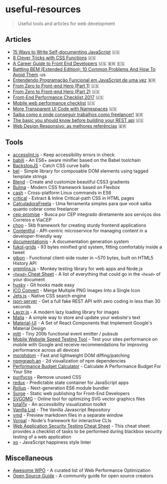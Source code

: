 # useful-resources
> Useful tools and articles for web development

## Articles
- [15 Ways to Write Self-documenting JavaScript](https://www.sitepoint.com/self-documenting-javascript/) :us:
- [8 Clever Tricks with CSS Functions](https://www.sitepoint.com/8-clever-tricks-with-css-functions/) :us:
- [A Career Guide to Front End Developers](https://github.com/woliveiras/front-end-career) :us: 🇧🇷 :es:
- [Battling BEM (Extended Edition): 10 Common Problems And How To Avoid Them](https://www.smashingmagazine.com/2016/06/battling-bem-extended-edition-common-problems-and-how-to-avoid-them/) :us
- [Entendendo Programação Funcional em JavaScript de uma vez](https://medium.com/tableless/entendendo-programa%C3%A7%C3%A3o-funcional-em-javascript-de-uma-vez-c676489be08b#.ayiti13mc) 🇧🇷
- [From Zero to Front-end Hero (Part 1)](https://medium.freecodecamp.com/from-zero-to-front-end-hero-part-1-7d4f7f0bff02#.wpz6c4u7q) :us:
- [From Zero to Front-end Hero (Part 2)](https://medium.freecodecamp.com/from-zero-to-front-end-hero-part-2-adfa4824da9b#.wuahum3o6) :us:
- [Front-End Performance Checklist 2017](https://www.smashingmagazine.com/2016/12/front-end-performance-checklist-2017-pdf-pages/) :us:
- [Mobile web performance checklist](https://www.oreilly.com/ideas/mobile-web-performance-checklist) :us:
- [More Transparent UI Code with Namespaces](https://csswizardry.com/2015/03/more-transparent-ui-code-with-namespaces/) :us:
- [Saiba como e onde conseguir trabalhos como freelancer!](http://blog.alura.com.br/saiba-como-e-onde-conseguir-trabalhos-como-freelancer/) 🇧🇷
- [The basic you should know before building your REST api](http://www.thedevpiece.com/the-basic-you-should-know-before-building-your-rest-api/) :us:
- [Web Design Responsivo: as melhores referências](http://sergiolopes.org/diretorio-design-responsivo/) 🇧🇷 

## Tools
- [accesslint.js](https://github.com/accesslint/accesslint.js) - Keep accessibility errors in check
- [babili](https://github.com/babel/babili) - An ES6+ aware minifier based on the Babel toolchain
- [BackstopJS](https://github.com/garris/BackstopJS) - Catch CSS curve balls
- [bel](https://github.com/shama/bel) - Simple library for composable DOM elements using tagged template strings
- [Blend](http://www.colinkeany.com/blend/) - Create and customize beautiful CSS3 gradients
- [Bulma](https://github.com/jgthms/bulma) - Modern CSS framework based on Flexbox
- [cash](https://github.com/dthree/cash) - Cross-platform Linux commands in ES6
- [critical](https://github.com/addyosmani/critical) - Extract & Inline Critical-path CSS in HTML pages
- [CalculadoraFreela](https://www.calculadorafreela.com/) - Uma ferramenta simples para que você saiba quanto cobrar como freelancer
- [cep-promise](https://github.com/filipedeschamps/cep-promise) - Busca por CEP integrado diretamente aos serviços dos Correios e ViaCEP
- [choo](https://github.com/yoshuawuyts/choo) - 5kb framework for creating sturdy frontend applications
- [Contentful](https://www.contentful.com/) - API-centric microservice for managing content in a developer-friendly way
- [documentationjs](https://github.com/documentationjs/documentation) - A documentation generation system
- [fukol-grids](https://github.com/Heydon/fukol-grids) - 93 bytes minified grid system, fitting comfortably inside a tweet
- [gibon](https://github.com/tunnckoCore/gibon) - Functional client-side router in ~570 bytes, built on HTML5 History API
- [gremlins.js](https://github.com/marmelab/gremlins.js) - Monkey testing library for web apps and Node.js
- [`<head>` Cheat Sheet](http://gethead.info/) - A list of everything that could go in the `<head>` of your document
- [husky](https://github.com/typicode/husky) - Git hooks made easy
- [ICO Convert](http://icoconvert.com/Multi_Image_to_one_icon/) - Merge Multiple PNG Images Into a Single Icon
- [Jets.js](https://jets.js.org/) - Native CSS search engine
- [json-server](https://github.com/typicode/json-server) - Get a full fake REST API with zero coding in less than 30 seconds
- [Layzr.js](https://github.com/callmecavs/layzr.js) - A modern lazy loading library for images
- [Malla](https://www.malla.io/) - A simple way to store and update your website's text
- [Material-UI](http://www.material-ui.com/#/) - A Set of React Components that Implement Google's Material Design
- [mitt](https://github.com/developit/mitt) - Tiny 200b functional event emitter / pubsub
- [Mobile Website Speed Testing Tool](https://testmysite.thinkwithgoogle.com/) - Test your sites performance on mobile with Google and receive recommendations for improving performance across all devices
- [morphdom](https://github.com/patrick-steele-idem/morphdom) - Fast and lightweight DOM diffing/patching
- [npmgraph.an](http://npm.anvaka.com/#/) - 2d visualization of npm dependencies
- [Performance Budget Calculator](http://www.performancebudget.io/) - Calculate A Performance Budget For Your Site
- [purifycss](https://github.com/purifycss/purifycss) - Remove unused CSS
- [redux](http://redux.js.org/) - Predictable state container for JavaScript apps
- [Rollup](https://github.com/rollup/rollup) - Next-generation ES6 module bundler
- [Surge](https://surge.sh/) - Static web publishing for Front-End Developers
- [SVGOMG](https://jakearchibald.github.io/svgomg/) - Online tool for optimizing SVG vector graphics files
- [tota11y](https://github.com/Khan/tota11y) - An accessibility visualization toolkit
- [Vanilla List](http://www.vanillalist.com/) - The Vanilla Javascript Repository
- [vmd](https://github.com/yoshuawuyts/vmd) - Preview markdown files in a separate window
- [Vorpal](https://github.com/dthree/vorpal) - Node's framework for interactive CLIs
- [Web Application Security Testing Cheat Sheet](https://www.owasp.org/index.php/Web_Application_Security_Testing_Cheat_Sheet) - This cheat sheet provides a checklist of tasks to be performed during blackbox security testing of a web application
- [xo](https://github.com/sindresorhus/xo) - JavaScript happiness style linter

## Miscellaneous
- [Awesome WPO](https://github.com/davidsonfellipe/awesome-wpo) - A curated list of Web Performance Optimization
- [Open Source Guide](https://opensource.guide/) - A community guide for open source creators


